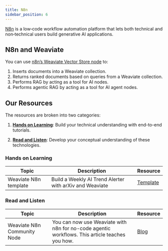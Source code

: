 ```yaml
---
title: N8n
sidebar_position: 6
---
```


[N8n](https://n8n.io/) is a low‑code workflow automation platform that lets both technical and non‑technical users build generative AI applications.

## N8n and Weaviate
You can use [n8n’s Weaviate Vector Store node](https://docs.n8n.io/integrations/builtin/cluster-nodes/root-nodes/n8n-nodes-langchain.vectorstoreweaviate/) to:

1. Inserts documents into a Weaviate collection.
2. Returns ranked documents based on queries from a Weaviate collection.
3. Performs RAG by acting as a tool for AI nodes.
4. Performs agentic RAG by acting as a tool for AI agent nodes.

## Our Resources 
The resources are broken into two categories: 
1. [**Hands on Learning**](#hands-on-learning): Build your technical understanding with end-to-end tutorials.

2. [**Read and Listen**](#read-and-listen): Develop your conceptual understanding of these technologies.

### Hands on Learning

| Topic | Description | Resource | 
| --- | --- | --- |
| Weaviate N8n template | Build a Weekly AI Trend Alerter with arXiv and Weaviate | [Template](https://n8n.io/workflows/5817-build-a-weekly-ai-trend-alerter-with-arxiv-and-weaviate/) |

### Read and Listen 
| Topic | Description | Resource | 
| --- | --- | --- |
| Weaviate N8n Community Node | You can now use Weaviate with n8n for no-code agentic workflows. This article teaches you how. | [Blog](https://weaviate.io/blog/agent-workflow-automation-n8n-weaviate)